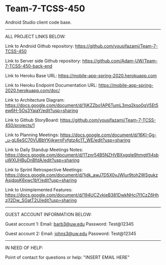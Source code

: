 # Team-7-TCSS-450
Android Studio client code base.

----------------------------------------------------------------------------------------------------------------------------------------

ALL PROJECT LINKS BELOW:

Link to Android Github repository: https://github.com/yousifazami/Team-7-TCSS-450

Link to Server side Github repository: https://github.com/Adam-UW/Team-7-TCSS-450-back-end

Link to Heroku Base URL: https://mobile-app-spring-2020.herokuapp.com

Link to Heroku Endpoint Documentation URL: https://mobile-app-spring-2020.herokuapp.com/doc/

Link to Architecture Diagram: https://docs.google.com/document/d/1ljKZZbo1AP6TumL3mq2kso0qV5Et5ew6H-5Os3YaiaY/edit?usp=sharing

Link to Github StoryBoard: https://github.com/yousifazami/Team-7-TCSS-450/projects/1

Link to Planning Meetings: https://docs.google.com/document/d/16KI-Gg-_u-gL6eSC70VUBbYKijkwrnFyfgtz4c1T_WE/edit?usp=sharing

Link to Daily Standup Meetings Notes: https://docs.google.com/document/d/1Tznr54B5NZHVBXxgqIe9hmgtl1i4sbuWXUHBuDnBfdA/edit?usp=sharing

Link to Sprint Retrospective Meetings: https://docs.google.com/document/d/1jdk_awJ7D5X0vJWIur9toh2WSgukzAsjdqsK6xwc1bY/edit?usp=sharing

Link to Unimplemented Features: https://docs.google.com/document/d/194UCZvkjeB381DwkNHcj7l1CzZ6Hhzj12Dw_SGatT2U/edit?usp=sharing

----------------------------------------------------------------------------------------------------------------------------------------

GUEST ACCOUNT INFORMATION BELOW:

Guest account 1: Email: barb3@uw.edu
                 Password: Test@12345
                   
Guest account 2: Email: johns3@uw.edu
                 Password: Test@12345
                    
----------------------------------------------------------------------------------------------------------------------------------------

IN NEED OF HELP:

Point of contact for questions or help: "INSERT EMAIL HERE"

